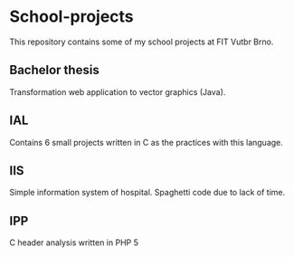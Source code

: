 # School-projects

This repository contains some of my school projects at FIT Vutbr Brno.

## Bachelor thesis

Transformation web application to vector graphics (Java). 

## IAL

Contains 6 small projects written in C as the practices with this language.

## IIS

Simple information system of hospital. Spaghetti code due to lack of time.

## IPP

C header analysis written in PHP 5
 
